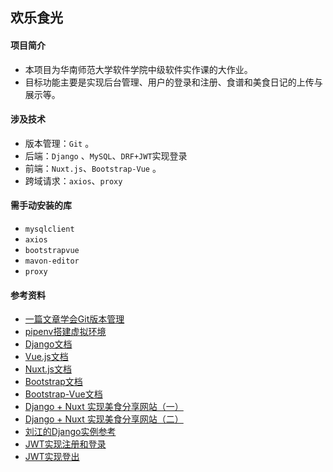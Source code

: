 ## 欢乐食光 

#### 项目简介 

* 本项目为华南师范大学软件学院中级软件实作课的大作业。
* 目标功能主要是实现后台管理、用户的登录和注册、食谱和美食日记的上传与展示等。

#### 涉及技术

* 版本管理：`Git` 。
* 后端：`Django` 、`MySQL`、`DRF+JWT`实现登录
* 前端：`Nuxt.js`、`Bootstrap-Vue` 。
* 跨域请求：`axios`、`proxy` 

#### 需手动安装的库

* `mysqlclient`
* `axios` 
* `bootstrapvue` 
* `mavon-editor` 
* `proxy`

#### 参考资料

* [一篇文章学会Git版本管理](https://juejin.cn/post/6844903879235076103) 
* [pipenv搭建虚拟环境](https://blog.csdn.net/liuyingying0418/article/details/100555214)  
* [Django文档](https://docs.djangoproject.com/en/3.1/) 
* [Vue.js文档](https://cn.vuejs.org/v2/guide/) 
* [Nuxt.js文档](https://www.nuxtjs.cn/guides/get-started/installation) 
* [Bootstrap文档](https://v4.bootcss.com/docs/getting-started/introduction/) 
* [Bootstrap-Vue文档](https://bootstrap-vue.org/docs) 
* [Django + Nuxt 实现美食分享网站（一）](https://tuture.co/2019/10/18/0818be0/) 
* [Django + Nuxt 实现美食分享网站（二）](https://tuture.co/2019/10/18/425a3a9/) 
* [刘江的Django实例参考](https://www.liujiangblog.com/course/django/) 
* [JWT实现注册和登录](https://medium.com/python-in-plain-english/django-rest-framework-jwt-auth-with-login-and-register-77f830cd8789) 
* [JWT实现登出](https://www.youtube.com/watch?v=6_CL9tyh78w&t=164s) 

